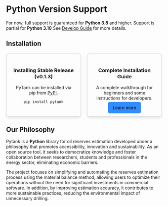 # **Python Version Support**

For now, full support is guaranteed for **Python 3.8** and higher. Support is
partial for **Python 3.10**
See [Develop Guide](../nav/develop/develop_guide.md) for more details.

## **Installation**

<div class="card-container" style="display: flex; flex-wrap: wrap; gap: 20px; 
    margin-top: 20px;">
    <div class="intro-card" style="flex: 1 1 200px; border: 1px solid #ccc; 
        padding: 20px; border-radius: 8px; text-align: center; box-shadow: 
        0 4px 8px rgba(0,0,0,0.1);">
        <h3 style="font-weight: bold;">Installing Stable Release (v0.1.3)</h3>
        <p>PyTank can be installed via pip from <a href=
            "https://pypi.org/project/pytank">PyPI</a>.</p>
        <pre><code>pip install pytank</code></pre>
    </div>
    <div class="intro-card" style="flex: 1 1 200px; border: 1px solid #ccc; 
        padding: 20px; border-radius: 8px; text-align: center; box-shadow: 
        0 4px 8px rgba(0,0,0,0.1);">
        <h3 style="font-weight: bold;">Complete Installation Guide</h3>
        <p>A complete walkthrough for beginners and some instructions for 
            developers.</p>
        <a href="../develop/develop_guide" class="button" 
            style="background-color: #338dff; color: black; padding: 10px 15px; 
            border-radius: 5px; text-decoration: none;">Learn more</a>
    </div>
</div>

## **Our Philosophy**

Pytank is a **Python** library for oil reserves
estimation developed under a philosophy that promotes accessibility, innovation
and sustainability. As an open source tool, it seeks to democratize knowledge
and foster collaboration between researchers, students and professionals in the
energy sector, eliminating economic barriers.

The project focuses on simplifying and automating the reserves estimation
process using the material balance method, allowing users to optimize their
operations without the need for significant investments in commercial software.
In addition, by improving estimation accuracy, it contributes to more
sustainable practices, reducing the environmental impact of unnecessary
drilling.
